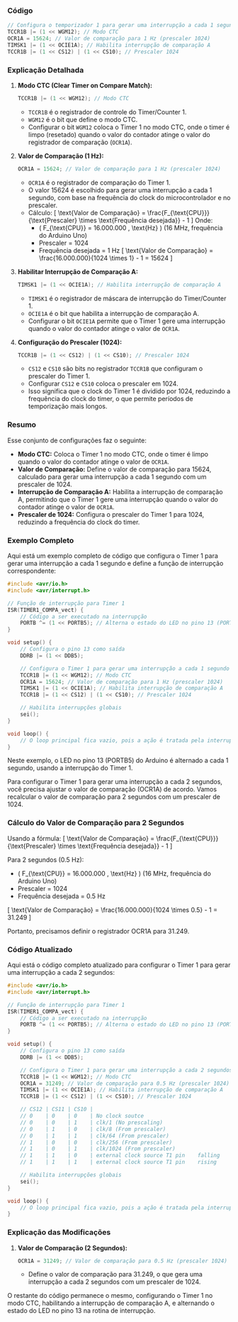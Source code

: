 ### Código

```c
// Configura o temporizador 1 para gerar uma interrupção a cada 1 segundo
TCCR1B |= (1 << WGM12); // Modo CTC
OCR1A = 15624; // Valor de comparação para 1 Hz (prescaler 1024)
TIMSK1 |= (1 << OCIE1A); // Habilita interrupção de comparação A
TCCR1B |= (1 << CS12) | (1 << CS10); // Prescaler 1024
```

### Explicação Detalhada

1. **Modo CTC (Clear Timer on Compare Match):**

   ```c
   TCCR1B |= (1 << WGM12); // Modo CTC
   ```

   - `TCCR1B` é o registrador de controle do Timer/Counter 1.
   - `WGM12` é o bit que define o modo CTC.
   - Configurar o bit `WGM12` coloca o Timer 1 no modo CTC,
     onde o timer é limpo (resetado) quando o valor do contador
     atinge o valor do registrador de comparação (`OCR1A`).

2. **Valor de Comparação (1 Hz):**

   ```c
   OCR1A = 15624; // Valor de comparação para 1 Hz (prescaler 1024)
   ```

   - `OCR1A` é o registrador de comparação do Timer 1.
   - O valor 15624 é escolhido para gerar uma interrupção
     a cada 1 segundo, com base na frequência do clock do
     microcontrolador e no prescaler.
   - Cálculo:
     \[
     \text{Valor de Comparação} = \frac{F\_{\text{CPU}}}{\text{Prescaler} \times \text{Frequência desejada}} - 1
     \]
     Onde:
     - \( F\_{\text{CPU}} = 16.000.000 \, \text{Hz} \) (16 MHz, frequência do Arduino Uno)
     - Prescaler = 1024
     - Frequência desejada = 1 Hz
       \[
       \text{Valor de Comparação} = \frac{16.000.000}{1024 \times 1} - 1 = 15624
       \]

3. **Habilitar Interrupção de Comparação A:**

   ```c
   TIMSK1 |= (1 << OCIE1A); // Habilita interrupção de comparação A
   ```

   - `TIMSK1` é o registrador de máscara de interrupção do Timer/Counter 1.
   - `OCIE1A` é o bit que habilita a interrupção de comparação A.
   - Configurar o bit `OCIE1A` permite que o Timer 1 gere uma
     interrupção quando o valor do contador atinge o valor de
     `OCR1A`.

4. **Configuração do Prescaler (1024):**
   ```c
   TCCR1B |= (1 << CS12) | (1 << CS10); // Prescaler 1024
   ```
   - `CS12` e `CS10` são bits no registrador `TCCR1B` que
     configuram o prescaler do Timer 1.
   - Configurar `CS12` e `CS10` coloca o prescaler em 1024.
   - Isso significa que o clock do Timer 1 é dividido por
     1024, reduzindo a frequência do clock do timer, o que
     permite períodos de temporização mais longos.

### Resumo

Esse conjunto de configurações faz o seguinte:

- **Modo CTC:** Coloca o Timer 1 no modo CTC, onde o timer
  é limpo quando o valor do contador atinge o valor de `OCR1A`.
- **Valor de Comparação:** Define o valor de comparação
  para 15624, calculado para gerar uma interrupção a cada 1
  segundo com um prescaler de 1024.
- **Interrupção de Comparação A:** Habilita a interrupção
  de comparação A, permitindo que o Timer 1 gere uma
  interrupção quando o valor do contador atinge o valor de
  `OCR1A`.
- **Prescaler de 1024:** Configura o prescaler do Timer 1
  para 1024, reduzindo a frequência do clock do timer.

### Exemplo Completo

Aqui está um exemplo completo de código que configura
o Timer 1 para gerar uma interrupção a cada 1 segundo e
define a função de interrupção correspondente:

```c
#include <avr/io.h>
#include <avr/interrupt.h>

// Função de interrupção para Timer 1
ISR(TIMER1_COMPA_vect) {
    // Código a ser executado na interrupção
    PORTB ^= (1 << PORTB5); // Alterna o estado do LED no pino 13 (PORTB5)
}

void setup() {
    // Configura o pino 13 como saída
    DDRB |= (1 << DDB5);

    // Configura o Timer 1 para gerar uma interrupção a cada 1 segundo
    TCCR1B |= (1 << WGM12); // Modo CTC
    OCR1A = 15624; // Valor de comparação para 1 Hz (prescaler 1024)
    TIMSK1 |= (1 << OCIE1A); // Habilita interrupção de comparação A
    TCCR1B |= (1 << CS12) | (1 << CS10); // Prescaler 1024

    // Habilita interrupções globais
    sei();
}

void loop() {
    // O loop principal fica vazio, pois a ação é tratada pela interrupção
}
```

Neste exemplo, o LED no pino 13 (PORTB5) do Arduino é
alternado a cada 1 segundo, usando a interrupção do Timer 1.

Para configurar o Timer 1 para gerar uma interrupção a cada
2 segundos, você precisa ajustar o valor de comparação
(OCR1A) de acordo. Vamos recalcular o valor de comparação
para 2 segundos com um prescaler de 1024.

### Cálculo do Valor de Comparação para 2 Segundos

Usando a fórmula:
\[
\text{Valor de Comparação} = \frac{F\_{\text{CPU}}}{\text{Prescaler} \times \text{Frequência desejada}} - 1
\]

Para 2 segundos (0.5 Hz):

- \( F\_{\text{CPU}} = 16.000.000 \, \text{Hz} \) (16 MHz, frequência do Arduino Uno)
- Prescaler = 1024
- Frequência desejada = 0.5 Hz

\[
\text{Valor de Comparação} = \frac{16.000.000}{1024 \times 0.5} - 1 = 31.249
\]

Portanto, precisamos definir o registrador OCR1A para 31.249.

### Código Atualizado

Aqui está o código completo atualizado para configurar o
Timer 1 para gerar uma interrupção a cada 2 segundos:

```c
#include <avr/io.h>
#include <avr/interrupt.h>

// Função de interrupção para Timer 1
ISR(TIMER1_COMPA_vect) {
    // Código a ser executado na interrupção
    PORTB ^= (1 << PORTB5); // Alterna o estado do LED no pino 13 (PORTB5)
}

void setup() {
    // Configura o pino 13 como saída
    DDRB |= (1 << DDB5);

    // Configura o Timer 1 para gerar uma interrupção a cada 2 segundos
    TCCR1B |= (1 << WGM12); // Modo CTC
    OCR1A = 31249; // Valor de comparação para 0.5 Hz (prescaler 1024)
    TIMSK1 |= (1 << OCIE1A); // Habilita interrupção de comparação A
    TCCR1B |= (1 << CS12) | (1 << CS10); // Prescaler 1024

    // CS12 | CS11 | CS10 |
    // 0    | 0    | 0    | No clock soutce
    // 0    | 0    | 1    | clk/1 (No prescaling)
    // 0    | 1    | 0    | clk/8 (From prescaler)
    // 0    | 1    | 1    | clk/64 (From prescaler)
    // 1    | 0    | 0    | clk/256 (From prescaler)
    // 1    | 0    | 1    | clk/1024 (From prescaler)
    // 1    | 1    | 0    | external clock source T1 pin    falling
    // 1    | 1    | 1    | external clock source T1 pin    rising

    // Habilita interrupções globais
    sei();
}

void loop() {
    // O loop principal fica vazio, pois a ação é tratada pela interrupção
}
```

### Explicação das Modificações

1. **Valor de Comparação (2 Segundos):**
   ```c
   OCR1A = 31249; // Valor de comparação para 0.5 Hz (prescaler 1024)
   ```
   - Define o valor de comparação para 31.249, o que gera uma
     interrupção a cada 2 segundos com um prescaler de 1024.

O restante do código permanece o mesmo, configurando o Timer
1 no modo CTC, habilitando a interrupção de comparação
A, e alternando o estado do LED no pino 13 na rotina de
interrupção.
